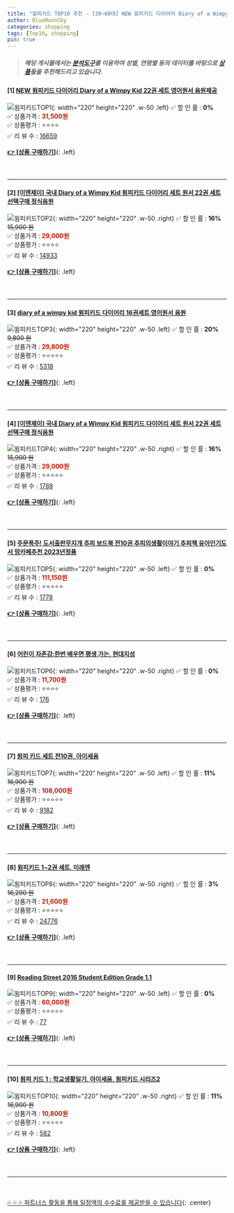 ```yaml
---
title: "윔피키드 TOP10 추천 - [20~60대] NEW 윔피키드 다이어리 Diary of a Wimpy Kid 22권 세트 영어원서 음원제공"
author: BlueMoonSky
categories: shopping
tags: [Top10, shopping]
pin: true
---
```


> ##### 해당 게시물에서는 [**분석도구**](https://itemscout.io/)를 이용하여 **성별**, **연령별** 등의 데이터를 바탕으로 [**상품**](https://link.coupang.com/a/baae76)들을 추천해드리고 있습니다.

#### [1] [NEW 윔피키드 다이어리 Diary of a Wimpy Kid 22권 세트 영어원서 음원제공](https://link.coupang.com/re/AFFSDP?lptag=AF5964186&subid=bluemoonsky6999&pageKey=7493324259&traceid=V0-153&itemId=19598294403&vendorItemId=81862144748)
![윔피키드TOP1](https://thumbnail9.coupangcdn.com/thumbnails/remote/230x230ex/image/vendor_inventory/b510/98dafb91e024b266e91b6d0a1434571087a8faf65f07ec0ac26c1abf79ac.png){: width="220" height="220" .w-50 .left}
✅ 할 인 률 : **0%** <br>
✅ 상품가격 : <span style="color:#cb1400"> **31,500원** </span><br>
✅ 상품평가 : ⭐⭐⭐⭐<br>
✅ 리 뷰 수 : [16659](https://link.coupang.com/re/AFFSDP?lptag=AF5964186&subid=bluemoonsky6999&pageKey=7493324259&traceid=V0-153&itemId=19598294403&vendorItemId=81862144748)<br>
<br>
[**👉  [상품 구매하기]**](https://link.coupang.com/re/AFFSDP?lptag=AF5964186&subid=bluemoonsky6999&pageKey=7493324259&traceid=V0-153&itemId=19598294403&vendorItemId=81862144748){: .left}
<br>
<br>
<br>

***

#### [2] [[이엔제이] 국내 Diary of a Wimpy Kid 윔피키드 다이어리 세트 원서 22권 세트 선택구매 정식음원](https://link.coupang.com/re/AFFSDP?lptag=AF5964186&subid=bluemoonsky6999&pageKey=7460360746&traceid=V0-153&itemId=19443983416&vendorItemId=83714893328)
![윔피키드TOP2](https://thumbnail10.coupangcdn.com/thumbnails/remote/230x230ex/image/vendor_inventory/5a7e/88519d28f3b9106b9e75f567010cd6c607b3d6740c40203a1c8728b226cf.jpg){: width="220" height="220" .w-50 .right}
✅ 할 인 률 : **16%** ~~<del class="base-price"> 15,900  </del>원~~<br>
✅ 상품가격 : <span style="color:#cb1400"> **29,000원** </span><br>
✅ 상품평가 : ⭐⭐⭐⭐<br>
✅ 리 뷰 수 : [14933](https://link.coupang.com/re/AFFSDP?lptag=AF5964186&subid=bluemoonsky6999&pageKey=7460360746&traceid=V0-153&itemId=19443983416&vendorItemId=83714893328)<br>
<br>
[**👉  [상품 구매하기]**](https://link.coupang.com/re/AFFSDP?lptag=AF5964186&subid=bluemoonsky6999&pageKey=7460360746&traceid=V0-153&itemId=19443983416&vendorItemId=83714893328){: .left}
<br>
<br>
<br>

***

#### [3] [diary of a wimpy kid 윔피키드 다이어리 16권세트 영어원서 음원](https://link.coupang.com/re/AFFSDP?lptag=AF5964186&subid=bluemoonsky6999&pageKey=1414516504&traceid=V0-153&itemId=2451104607&vendorItemId=81042754547)
![윔피키드TOP3](https://thumbnail7.coupangcdn.com/thumbnails/remote/230x230ex/image/vendor_inventory/1567/aebbbfb55732a1256c7ecb17fe1fef96a35433f32b9c4a3706b2e6407e69.jpg){: width="220" height="220" .w-50 .left}
✅ 할 인 률 : **20%** ~~<del class="base-price"> 9,800  </del>원~~<br>
✅ 상품가격 : <span style="color:#cb1400"> **29,800원** </span><br>
✅ 상품평가 : ⭐⭐⭐⭐⭐<br>
✅ 리 뷰 수 : [5318](https://link.coupang.com/re/AFFSDP?lptag=AF5964186&subid=bluemoonsky6999&pageKey=1414516504&traceid=V0-153&itemId=2451104607&vendorItemId=81042754547)<br>
<br>
[**👉  [상품 구매하기]**](https://link.coupang.com/re/AFFSDP?lptag=AF5964186&subid=bluemoonsky6999&pageKey=1414516504&traceid=V0-153&itemId=2451104607&vendorItemId=81042754547){: .left}
<br>
<br>
<br>

***

#### [4] [[이엔제이] 국내 Diary of a Wimpy Kid 윔피키드 다이어리 세트 원서 22권 세트 선택구매 정식음원](https://link.coupang.com/re/AFFSDP?lptag=AF5964186&subid=bluemoonsky6999&pageKey=7460361350&traceid=V0-153&itemId=19443986102&vendorItemId=83778387871)
![윔피키드TOP4](https://thumbnail10.coupangcdn.com/thumbnails/remote/230x230ex/image/vendor_inventory/5a7e/88519d28f3b9106b9e75f567010cd6c607b3d6740c40203a1c8728b226cf.jpg){: width="220" height="220" .w-50 .right}
✅ 할 인 률 : **16%** ~~<del class="base-price"> 15,900  </del>원~~<br>
✅ 상품가격 : <span style="color:#cb1400"> **29,000원** </span><br>
✅ 상품평가 : ⭐⭐⭐⭐⭐<br>
✅ 리 뷰 수 : [1788](https://link.coupang.com/re/AFFSDP?lptag=AF5964186&subid=bluemoonsky6999&pageKey=7460361350&traceid=V0-153&itemId=19443986102&vendorItemId=83778387871)<br>
<br>
[**👉  [상품 구매하기]**](https://link.coupang.com/re/AFFSDP?lptag=AF5964186&subid=bluemoonsky6999&pageKey=7460361350&traceid=V0-153&itemId=19443986102&vendorItemId=83778387871){: .left}
<br>
<br>
<br>

***

#### [5] [주문폭주! 도서출판무지개 추피 보드북 전10권 추피의생활이야기 추피책 유아인기도서 맘카페추천 2023년정품](https://link.coupang.com/re/AFFSDP?lptag=AF5964186&subid=bluemoonsky6999&pageKey=7546023110&traceid=V0-153&itemId=19848112336&vendorItemId=86949372778)
![윔피키드TOP5](https://thumbnail8.coupangcdn.com/thumbnails/remote/230x230ex/image/vendor_inventory/e899/47d32e3d5a1697992e64bff5b25d28d49e6fa1d5bf8a5c56ebd9de3b83c3.jpg){: width="220" height="220" .w-50 .left}
✅ 할 인 률 : **0%** <br>
✅ 상품가격 : <span style="color:#cb1400"> **111,150원** </span><br>
✅ 상품평가 : ⭐⭐⭐⭐⭐<br>
✅ 리 뷰 수 : [1778](https://link.coupang.com/re/AFFSDP?lptag=AF5964186&subid=bluemoonsky6999&pageKey=7546023110&traceid=V0-153&itemId=19848112336&vendorItemId=86949372778)<br>
<br>
[**👉  [상품 구매하기]**](https://link.coupang.com/re/AFFSDP?lptag=AF5964186&subid=bluemoonsky6999&pageKey=7546023110&traceid=V0-153&itemId=19848112336&vendorItemId=86949372778){: .left}
<br>
<br>
<br>

***

#### [6] [어린이 자존감:한번 배우면 평생 가는, 현대지성](https://link.coupang.com/re/AFFSDP?lptag=AF5964186&subid=bluemoonsky6999&pageKey=6628677182&traceid=V0-153&itemId=15103371032&vendorItemId=82325336300)
![윔피키드TOP6](https://thumbnail8.coupangcdn.com/thumbnails/remote/230x230ex/image/vendor_inventory/c83b/ab38ffbe5cfb3020703e24e3b717447a4b600c12afab15f9761061d61669.jpg){: width="220" height="220" .w-50 .right}
✅ 할 인 률 : **0%** <br>
✅ 상품가격 : <span style="color:#cb1400"> **11,700원** </span><br>
✅ 상품평가 : ⭐⭐⭐⭐<br>
✅ 리 뷰 수 : [176](https://link.coupang.com/re/AFFSDP?lptag=AF5964186&subid=bluemoonsky6999&pageKey=6628677182&traceid=V0-153&itemId=15103371032&vendorItemId=82325336300)<br>
<br>
[**👉  [상품 구매하기]**](https://link.coupang.com/re/AFFSDP?lptag=AF5964186&subid=bluemoonsky6999&pageKey=6628677182&traceid=V0-153&itemId=15103371032&vendorItemId=82325336300){: .left}
<br>
<br>
<br>

***

#### [7] [윔피 키드 세트 전10권, 아이세움](https://link.coupang.com/re/AFFSDP?lptag=AF5964186&subid=bluemoonsky6999&pageKey=5733811805&traceid=V0-153&itemId=9629742283&vendorItemId=76914046050)
![윔피키드TOP7](https://thumbnail8.coupangcdn.com/thumbnails/remote/230x230ex/image/rs_quotation_api/o442mbzg/6edc1c2430be40beb2abe14f6558bb38.jpg){: width="220" height="220" .w-50 .left}
✅ 할 인 률 : **11%** ~~<del class="base-price"> 16,900  </del>원~~<br>
✅ 상품가격 : <span style="color:#cb1400"> **108,000원** </span><br>
✅ 상품평가 : ⭐⭐⭐⭐⭐<br>
✅ 리 뷰 수 : [9182](https://link.coupang.com/re/AFFSDP?lptag=AF5964186&subid=bluemoonsky6999&pageKey=5733811805&traceid=V0-153&itemId=9629742283&vendorItemId=76914046050)<br>
<br>
[**👉  [상품 구매하기]**](https://link.coupang.com/re/AFFSDP?lptag=AF5964186&subid=bluemoonsky6999&pageKey=5733811805&traceid=V0-153&itemId=9629742283&vendorItemId=76914046050){: .left}
<br>
<br>
<br>

***

#### [8] [윔피키드 1~2권 세트, 미래엔](https://link.coupang.com/re/AFFSDP?lptag=AF5964186&subid=bluemoonsky6999&pageKey=6526190807&traceid=V0-153&itemId=14478452724&vendorItemId=81721718535)
![윔피키드TOP8](https://thumbnail6.coupangcdn.com/thumbnails/remote/230x230ex/image/retail/images/2022/05/17/18/9/c32b0c75-d087-4138-b4d1-62c5253cdf01.jpg){: width="220" height="220" .w-50 .right}
✅ 할 인 률 : **3%** ~~<del class="base-price"> 16,200  </del>원~~<br>
✅ 상품가격 : <span style="color:#cb1400"> **21,600원** </span><br>
✅ 상품평가 : ⭐⭐⭐⭐⭐<br>
✅ 리 뷰 수 : [24776](https://link.coupang.com/re/AFFSDP?lptag=AF5964186&subid=bluemoonsky6999&pageKey=6526190807&traceid=V0-153&itemId=14478452724&vendorItemId=81721718535)<br>
<br>
[**👉  [상품 구매하기]**](https://link.coupang.com/re/AFFSDP?lptag=AF5964186&subid=bluemoonsky6999&pageKey=6526190807&traceid=V0-153&itemId=14478452724&vendorItemId=81721718535){: .left}
<br>
<br>
<br>

***

#### [9] [Reading Street 2016 Student Edition Grade 1.1](https://link.coupang.com/re/AFFSDP?lptag=AF5964186&subid=bluemoonsky6999&pageKey=7598305240&traceid=V0-153&itemId=20093638777&vendorItemId=87188955044)
![윔피키드TOP9](https://thumbnail7.coupangcdn.com/thumbnails/remote/230x230ex/image/vendor_inventory/775d/f040056312366e82390278e92ed4ff3f1a57532f505b86a6c36b057a770e.jpeg){: width="220" height="220" .w-50 .left}
✅ 할 인 률 : **0%** <br>
✅ 상품가격 : <span style="color:#cb1400"> **60,000원** </span><br>
✅ 상품평가 : ⭐⭐⭐⭐⭐<br>
✅ 리 뷰 수 : [77](https://link.coupang.com/re/AFFSDP?lptag=AF5964186&subid=bluemoonsky6999&pageKey=7598305240&traceid=V0-153&itemId=20093638777&vendorItemId=87188955044)<br>
<br>
[**👉  [상품 구매하기]**](https://link.coupang.com/re/AFFSDP?lptag=AF5964186&subid=bluemoonsky6999&pageKey=7598305240&traceid=V0-153&itemId=20093638777&vendorItemId=87188955044){: .left}
<br>
<br>
<br>

***

#### [10] [윔피 키드 1 : 학교생활일기, 아이세움, 윔피키드 시리즈2](https://link.coupang.com/re/AFFSDP?lptag=AF5964186&subid=bluemoonsky6999&pageKey=5448630&traceid=V0-153&itemId=24696952&vendorItemId=3038242947)
![윔피키드TOP10](https://thumbnail7.coupangcdn.com/thumbnails/remote/230x230ex/image/retail/images/151693116528421-f9a11917-2483-440b-b008-a6e218255a17.jpg){: width="220" height="220" .w-50 .right}
✅ 할 인 률 : **11%** ~~<del class="base-price"> 16,900  </del>원~~<br>
✅ 상품가격 : <span style="color:#cb1400"> **10,800원** </span><br>
✅ 상품평가 : ⭐⭐⭐⭐⭐<br>
✅ 리 뷰 수 : [582](https://link.coupang.com/re/AFFSDP?lptag=AF5964186&subid=bluemoonsky6999&pageKey=5448630&traceid=V0-153&itemId=24696952&vendorItemId=3038242947)<br>
<br>
[**👉  [상품 구매하기]**](https://link.coupang.com/re/AFFSDP?lptag=AF5964186&subid=bluemoonsky6999&pageKey=5448630&traceid=V0-153&itemId=24696952&vendorItemId=3038242947){: .left}
<br>
<br>
<br>

***
<br><br>[💦 💦 💦 파트너스 활동을 통해 일정액의 수수료를 제공받을 수 있습니다](https://link.coupang.com/a/baae76){: .center}